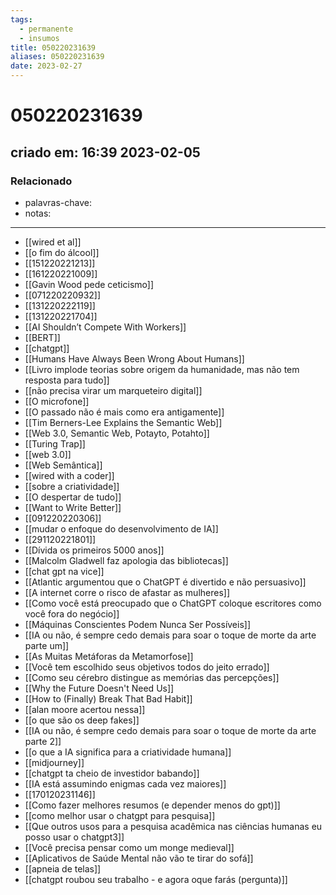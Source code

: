 ```yaml
---
tags:
  - permanente
  - insumos
title: 050220231639
aliases: 050220231639
date: 2023-02-27
---
```


# 050220231639

## criado em: 16:39 2023-02-05

### Relacionado

- palavras-chave: 
- notas: 
---
- [[wired et al]]
- [[o fim do álcool]]
- [[151220221213]]
- [[161220221009]]
- [[Gavin Wood pede ceticismo]]
- [[071220220932]]
- [[131220222119]]
- [[131220221704]]
- [[AI Shouldn’t Compete With Workers]]
- [[BERT]]
- [[chatgpt]]
- [[Humans Have Always Been Wrong About Humans]]
- [[Livro implode teorias sobre origem da humanidade, mas não tem resposta para tudo]]
- [[não precisa virar um marqueteiro digital]]
- [[O microfone]]
- [[O passado não é mais como era antigamente]]
- [[Tim Berners-Lee Explains the Semantic Web]]
- [[Web 3.0, Semantic Web, Potayto, Potahto]]
- [[Turing Trap]]
- [[web 3.0]]
- [[Web Semântica]]
- [[wired with a coder]]
- [[sobre a criatividade]]
- [[O despertar de tudo]]
- [[Want to Write Better]]
- [[091220220306]]
- [[mudar o enfoque do desenvolvimento de IA]]
- [[291120221801]]
- [[Dívida os primeiros 5000 anos]]
- [[Malcolm Gladwell faz apologia das bibliotecas]]
- [[chat gpt na vice]]
- [[Atlantic argumentou que o ChatGPT é divertido e não persuasivo]]
- [[A internet corre o risco de afastar as mulheres]]
- [[Como você está preocupado que o ChatGPT coloque escritores como você fora do negócio]]
- [[Máquinas Conscientes Podem Nunca Ser Possíveis]]
- [[IA ou não, é sempre cedo demais para soar o toque de morte da arte parte um]]
- [[As Muitas Metáforas da Metamorfose]]
- [[Você tem escolhido seus objetivos todos do jeito errado]]
- [[Como seu cérebro distingue as memórias das percepções]]
- [[Why the Future Doesn't Need Us]]
- [[How to (Finally) Break That Bad Habit]]
- [[alan moore acertou nessa]]
- [[o que são os deep fakes]]
- [[IA ou não, é sempre cedo demais para soar o toque de morte da arte parte 2]]
- [[o que a IA significa para a criatividade humana]]
- [[midjourney]]
- [[chatgpt ta cheio de investidor babando]]
- [[IA está assumindo enigmas cada vez maiores]]
- [[170120231146]]
- [[Como fazer melhores resumos (e depender menos do gpt)]]
- [[como melhor usar o chatgpt para pesquisa]]
- [[Que outros usos para a pesquisa acadêmica nas ciências humanas eu posso usar o chatgpt3]]
- [[Você precisa pensar como um monge medieval]]
- [[Aplicativos de Saúde Mental não vão te tirar do sofá]]
- [[apneia de telas]]
- [[chatgpt roubou seu trabalho - e agora oque farás (pergunta)]]
